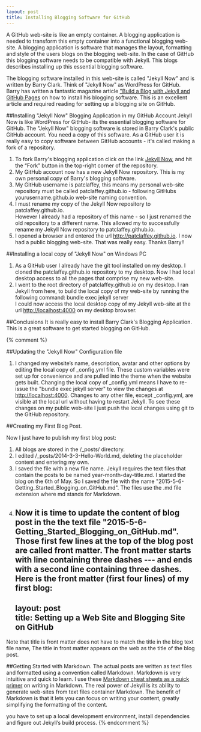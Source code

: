 ```yaml
---
layout: post
title: Installing Blogging Software for GitHub
---
```

A GitHub web-site is like an empty container.
A blogging application is needed to transform this empty container into a functional blogging web-site.
A blogging application is software that manages the layout, formatting and style of the users blogs on the blogging web-site.
In the case of GitHub this blogging software needs to be compatible with Jekyll.
This blogs describes installing up this essential blogging software.


The blogging software installed in this web-site is called "Jekyll Now" and is written by Barry Clark.
Think of "Jekyll Now" as WordPress for GitHub.
Barry has written a fantastic magazine article ["Build a Blog with Jekyll and GitHub Pages](http://www.smashingmagazine.com/2014/08/01/build-blog-jekyll-github-pages/)
on how to install his blogging software.
This is an excellent article and required reading for setting up a blogging site on GitHub.

##Installing "Jekyll Now" Blogging Application in my GitHub Account
Jekyll Now is like WordPress for GitHub- its the essential blogging software for GitHub.
The "Jekyll Now" blogging software is stored in Barry Clark's public GitHub account.
You need a copy of this software.
As a GitHub user it is really easy to copy software between GitHub accounts - it's called making a fork of a repository.

1. To fork Barry's blogging application click on the link [Jekyll Now](http://www.github.com/barryclark/jekyll-now), and hit the “Fork” button in the top-right corner of the repository.
2. My GitHub account now has a new Jekyll Now repository.  This is my own personal copy of Barry's blogging software.
3. My GitHub username is patclaffey, this means my personal web-site repository must be called patclaffey.github.io -
 following GitHubs yourusername.github.io web-site naming convention.
4. I must rename my copy of the Jekyll Now repository to patclaffey.github.io.  
However I already had a repository of this name - so I just renamed the old repository to a different name.
This allowed my to successfully rename my Jekyll Now repository to patclaffey.github.io.
5. I opened a browser and entered the url http://patclaffey.github.io.   I now had a public blogging web-site.  That was really easy.  Thanks Barry!!

##Installing a local copy of "Jekyll Now" on Windows PC

1. As a GitHub user I already have the git tool installed on my desktop.  I cloned the patclaffey.github.io repository to my desktop.
Now I had local desktop access to all the pages that comprise my new web-site.
2. I went to the root directory of patclaffey.github.io on my desktop.
I ran Jekyll from here, to build the local copy of my web-site by running the following command:
    bundle exec jekyll server   
I could now access the local desktop copy of my Jekyll web-site at the url [http://localhost:4000](http://localhost:4000)  on my desktop browser. 

##Conclusions
It is really easy to install Barry Clark's Blogging Application.  This is a great software to get started blogging on GitHub.

{% comment %}

##Updating the "Jekyll Now" Configuration file
1. I changed my website’s name, description, avatar and other options by editing the local copy of _config.yml file.
These custom variables were set up for convenience and are pulled into the theme when the website gets built.
Changing the local copy of _config.yml means I have to re-issue the "bundle exec jekyll server" to view the changes at [http://localhost:4000](http://localhost:4000).
Changes to any other file, except _config.yml, are visible at the local url without having to restart Jekyll.
To see these changes on my public web-site I just push the local changes using git to the GitHub repository.

##Creating my First Blog Post.

Now I just have to publish my first blog post:

1. All blogs are stored in the /_posts/ directory.
2. I edited /_posts/2014-3-3-Hello-World.md, deleting the placeholder content and entering my own.
3. I saved the file with a new file name.
Jekyll requires the text files that contain the posts to be named year-month-day-title.md.
I started the blog on the 6th of May.  So I saved the file with the name "2015-5-6-Getting\_Started\_Blogging\_on\_GitHub.md".
The files use the .md file extension where md stands for Markdown.
4. Now it is time to update the content of blog post in the the text file "2015-5-6-Getting\_Started\_Blogging\_on\_GitHub.md".
Those first few lines at the top of the blog post are called front matter. 
The front matter starts with line containing three dashes --- and ends with a second line containing three dashes.
Here is the front matter (first four lines) of my first blog:     
    ---    
     layout: post    
     title: Setting up a Web Site and Blogging Site on GitHub    
    ---     
Note that title is front matter does not have to match the title in the blog text file name,
The title in front matter appears on the web as the title of the blog post.


##Getting Started with Markdown.
The actual posts are written as text files and formatted using a convention called Markdown.
Markdown is very intuitive and quick to learn.
I use these [Markdown cheat sheets as a quick primer](https://github.com/adam-p/markdown-here/wiki/Markdown-Cheatsheet) on writing in Markdown.
The real power of Jekyll is its ability to generate web-sites from text files container Markdown.
The benefit of Markdown is that it lets you can focus on writing your content, greatly simplifying the formatting of the content.


you have to set up a local development environment, install dependencies and figure out Jekyll’s build process.
{% endcomment %}









